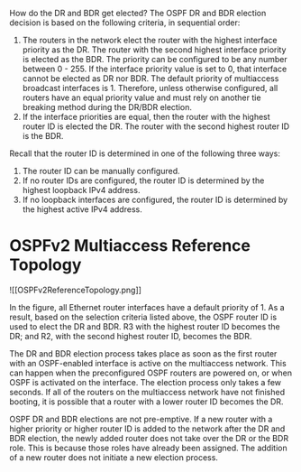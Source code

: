 How do the DR and BDR get elected? The OSPF DR and BDR election decision is based on the following criteria, in sequential order:

1. The routers in the network elect the router with the highest interface priority as the DR. The router with the second highest interface priority is elected as the BDR. The priority can be configured to be any number between 0 - 255. If the interface priority value is set to 0, that interface cannot be elected as DR nor BDR. The default priority of multiaccess broadcast interfaces is 1. Therefore, unless otherwise configured, all routers have an equal priority value and must rely on another tie breaking method during the DR/BDR election.
2. If the interface priorities are equal, then the router with the highest router ID is elected the DR. The router with the second highest router ID is the BDR.

Recall that the router ID is determined in one of the following three ways:

1. The router ID can be manually configured.
2. If no router IDs are configured, the router ID is determined by the highest loopback IPv4 address.
3. If no loopback interfaces are configured, the router ID is determined by the highest active IPv4 address.

# **OSPFv2 Multiaccess Reference Topology**
![[OSPFv2ReferenceTopology.png]]

In the figure, all Ethernet router interfaces have a default priority of 1. As a result, based on the selection criteria listed above, the OSPF router ID is used to elect the DR and BDR. R3 with the highest router ID becomes the DR; and R2, with the second highest router ID, becomes the BDR.

The DR and BDR election process takes place as soon as the first router with an OSPF-enabled interface is active on the multiaccess network. This can happen when the preconfigured OSPF routers are powered on, or when OSPF is activated on the interface. The election process only takes a few seconds. If all of the routers on the multiaccess network have not finished booting, it is possible that a router with a lower router ID becomes the DR.

OSPF DR and BDR elections are not pre-emptive. If a new router with a higher priority or higher router ID is added to the network after the DR and BDR election, the newly added router does not take over the DR or the BDR role. This is because those roles have already been assigned. The addition of a new router does not initiate a new election process.